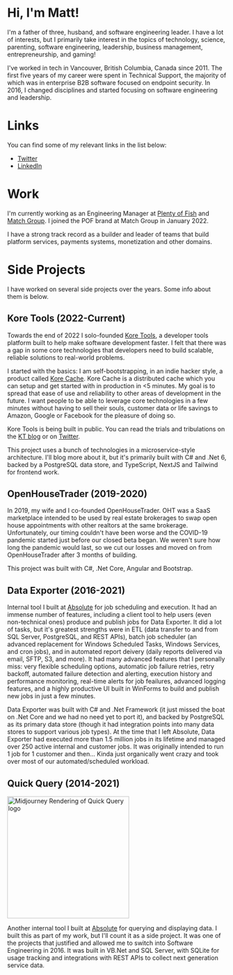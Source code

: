 # Hi, I'm Matt!
I'm a father of three, husband, and software engineering leader. I have a lot of interests, but I primarily take interest in the topics of technology, science, parenting, software engineering, leadership, business management, entrepreneurship, and gaming!

I've worked in tech in Vancouver, British Columbia, Canada since 2011. The first five years of my career were spent in Technical Support, the majority of which was in enterprise B2B software focused on endpoint security. In 2016, I changed disciplines and started focusing on software engineering and leadership.

# Links
You can find some of my relevant links in the list below:

- [Twitter](https://twitter.com/mattwoodtech)
- [LinkedIn](www.linkedin.com/in/matt-wood-40380550)

# Work
I'm currently working as an Engineering Manager at [Plenty of Fish](https://pof.com) and [Match Group](https://mtch.com/). I joined the POF brand at Match Group in January 2022.

I have a strong track record as a builder and leader of teams that build platform services, payments systems, monetization and other domains.

# Side Projects
I have worked on several side projects over the years. Some info about them is below.

## Kore Tools (2022-Current)
Towards the end of 2022 I solo-founded [Kore Tools](https://www.kore-tools.com/), a developer tools platform built to help make software development faster. I felt that there was a gap in some core technologies that developers need to build scalable, reliable solutions to real-world problems. 

I started with the basics: I am self-bootstrapping, in an indie hacker style, a product called [Kore Cache](https://blog.kore-tools.com/blog/20221108_AnnouncingKoreCache). Kore Cache is a distributed cache which you can setup and get started with in production in <5 minutes. My goal is to spread that ease of use and reliability to other areas of development in the future. I want people to be able to leverage core technologies in a few minutes without having to sell their souls, customer data or life savings to Amazon, Google or Facebook for the pleasure of doing so.

Kore Tools is being built in public. You can read the trials and tribulations on the [KT blog](https://blog.kore-tools.com) or on [Twitter](https://twitter.com/koretools).

This project uses a bunch of technologies in a microservice-style architecture. I'll blog more about it, but it's primarily built with C# and .Net 6, backed by a PostgreSQL data store, and TypeScript, NextJS and Tailwind for frontend work.

## OpenHouseTrader (2019-2020)
In 2019, my wife and I co-founded OpenHouseTrader. OHT was a SaaS marketplace intended to be used by real estate brokerages to swap open house appointments with other realtors at the same brokerage. Unfortunately, our timing couldn't have been worse and the COVID-19 pandemic started just before our closed beta began. We weren't sure how long the pandemic would last, so we cut our losses and moved on from OpenHouseTrader after 3 months of building.

This project was built with C#, .Net Core, Angular and Bootstrap.

## Data Exporter (2016-2021)
Internal tool I built at [Absolute](https://absolute.com) for job scheduling and execution. It had an immense number of features, including a client tool to help users (even non-technical ones) produce and publish jobs for Data Exporter. It did a lot of tasks, but it's greatest strengths were in ETL (data transfer to and from SQL Server, PostgreSQL, and REST APIs), batch job scheduler (an advanced replacement for Windows Scheduled Tasks, Windows Services, and cron jobs), and in automated report deivery (daily reports delivered via email, SFTP, S3, and more). It had many advanced features that I personally miss: very flexible scheduling options, automatic job failure retries, retry backoff, automated failure detection and alerting, execution history and performance monitoring, real-time alerts for job feailures, advanced logging features, and a highly productive UI built in WinForms to build and publish new jobs in just a few minutes.

Data Exporter was built with C# and .Net Framework (it just missed the boat on .Net Core and we had no need yet to port it), and backed by PostgreSQL as its primary data store (though it had integration points into many data stores to support various job types). At the time that I left Absolute, Data Exporter had executed more than 1.5 million jobs in its lifetime and managed over 250 active internal and customer jobs. It was originally intended to run 1 job for 1 customer and then... Kinda just organically went crazy and took over most of our automated/scheduled workload.

## Quick Query (2014-2021)
<img src="https://cdn.midjourney.com/e0181891-7238-4b94-afa2-bc7477ce9a93/grid_0.png" width=280 alt="Midjourney Rendering of Quick Query logo" />

Another internal tool I built at [Absolute](https://absolute.com) for querying and displaying data. I built this as part of my work, but I'll count it as a side project. It was one of the projects that justified and allowed me to switch into Software Engineering in 2016. It was built in VB.Net and SQL Server, with SQLite for usage tracking and integrations with REST APIs to collect next generation service data.
